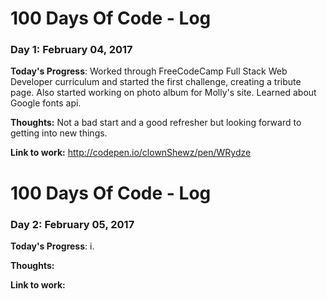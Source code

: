 # 100 Days Of Code - Log

### Day 1: February 04, 2017 
**Today's Progress**: Worked through FreeCodeCamp Full Stack Web Developer curriculum and started the first challenge, creating a tribute page. Also started working on photo album for Molly's site. Learned about Google fonts api.

**Thoughts:** Not a bad start and a good refresher but looking forward to getting into new things. 

**Link to work:** http://codepen.io/clownShewz/pen/WRydze

# 100 Days Of Code - Log

### Day 2: February 05, 2017 
**Today's Progress**: i.

**Thoughts:** 

**Link to work:** 

